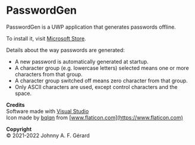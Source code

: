 # PasswordGen

PasswordGen is a UWP application that generates passwords offline.

To install it, visit [Microsoft Store](https://www.microsoft.com/store/apps/9N41PKLFWJNJ).

Details about the way passwords are generated:
- A new password is automatically generated at startup.
- A character group (e.g. lowercase letters) selected means one or more characters from that group.
- A character group switched off means zero character from that group.
- Only ASCII characters are used, except control characters and the space.

**Credits**  
Software made with [Visual Studio](https://visualstudio.microsoft.com)  
Icon made by [bqlqn](https://www.flaticon.com/authors/bqlqn) from [www.flaticon.com](https://www.flaticon.com)

**Copyright**  
© 2021-2022 Johnny A. F. Gérard
